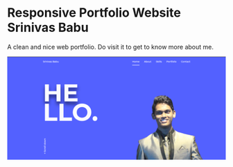 # Responsive Portfolio Website Srinivas Babu

A clean and nice web portfolio. Do visit it to get to know more about me.

![Preview](https://github.com/Coder-Srinivas/Personal-Portfolio/blob/master/assets/img/preview.png)
